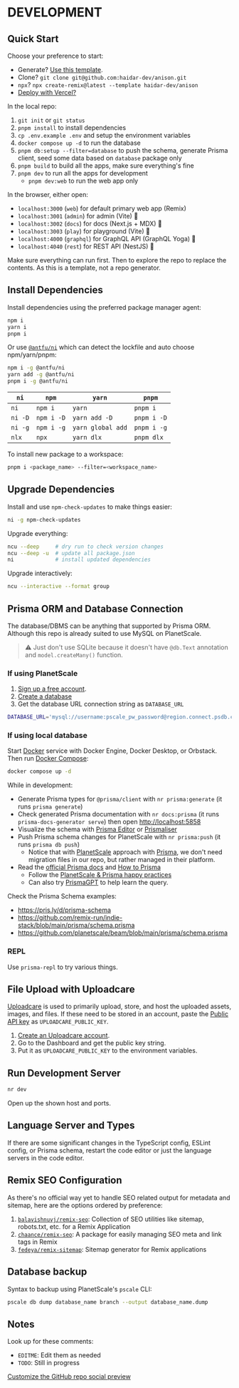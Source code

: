 # DEVELOPMENT

## Quick Start

Choose your preference to start:

- Generate? [Use this template](https://github.com/haidar-dev/anison-dev/generate).
- Clone? `git clone git@github.com:haidar-dev/anison.git`
- `npx`? `npx create-remix@latest --template haidar-dev/anison`
- [Deploy with Vercel?](https://vercel.com)

In the local repo:

1. `git init` or `git status`
2. `pnpm install` to install dependencies
3. `cp .env.example .env` and setup the environment variables
4. `docker compose up -d` to run the database
5. `pnpm db:setup --filter=database` to push the schema, generate Prisma client, seed some data based on `database` package only
6. `pnpm build` to build all the apps, make sure everything's fine
7. `pnpm dev` to run all the apps for development
   - `pnpm dev:web` to run the web app only

In the browser, either open:

- `localhost:3000` (`web`) for default primary web app (Remix)
- `localhost:3001` (`admin`) for admin (Vite) 🚧
- `localhost:3002` (`docs`) for docs (Next.js + MDX) 🚧
- `localhost:3003` (`play`) for playground (Vite) 🚧
- `localhost:4000` (`graphql`) for GraphQL API (GraphQL Yoga) 🚧
- `localhost:4040` (`rest`) for REST API (NestJS) 🚧

Make sure everything can run first. Then to explore the repo to replace the contents. As this is a template, not a repo generator.

## Install Dependencies

Install dependencies using the preferred package manager agent:

```sh
npm i
yarn i
pnpm i
```

Or use [`@antfu/ni`](https://github.com/antfu/ni) which can detect the lockfile and auto choose npm/yarn/pnpm:

```sh
npm i -g @antfu/ni
yarn add -g @antfu/ni
pnpm i -g @antfu/ni
```

| `ni`    | `npm`      | `yarn`            | `pnpm`      |
| ------- | ---------- | ----------------- | ----------- |
| `ni`    | `npm i`    | `yarn`            | `pnpm i`    |
| `ni -D` | `npm i -D` | `yarn add -D`     | `pnpm i -D` |
| `ni -g` | `npm i -g` | `yarn global add` | `pnpm i -g` |
| `nlx`   | `npx`      | `yarn dlx`        | `pnpm dlx`  |

To install new package to a workspace:

```sh
pnpm i <package_name> --filter=<workspace_name>
```

## Upgrade Dependencies

Install and use `npm-check-updates` to make things easier:

```sh
ni -g npm-check-updates
```

Upgrade everything:

```sh
ncu --deep     # dry run to check version changes
ncu --deep -u  # update all package.json
ni             # install updated dependencies
```

Upgrade interactively:

```sh
ncu --interactive --format group
```

## Prisma ORM and Database Connection

The database/DBMS can be anything that supported by Prisma ORM. Although this repo is already suited to use MySQL on PlanetScale.

> ⚠️ Just don't use SQLite because it doesn't have `@db.Text` annotation and `model.createMany()` function.

### If using PlanetScale

1. [Sign up a free account](https://auth.planetscale.com/sign-up).
2. [Create a database](https://planetscale.com/docs)
3. Get the database URL connection string as `DATABASE_URL`

```sh
DATABASE_URL='mysql://username:pscale_pw_password@region.connect.psdb.cloud/name?sslaccept=strict'
```

### If using local database

Start [Docker](https://docker.com) service with Docker Engine, Docker Desktop, or Orbstack. Then run [Docker Compose](../docker-compose.yml):

```sh
docker compose up -d
```

While in development:

- Generate Prisma types for `@prisma/client` with `nr prisma:generate` (it runs `prisma generate`)
- Check generated Prisma documentation with `nr docs:prisma` (it runs `prisma-docs-generator serve`) then open <http://localhost:5858>
- Visualize the schema with [Prisma Editor](https://github.com/mohammed-bahumaish/prisma-editor) or [Prismaliser](https://prismaliser.app)
- Push Prisma schema changes for PlanetScale with `nr prisma:push` (it runs `prisma db push`)
  - Notice that with [PlanetScale](https://planetscale.com/docs/tutorials/prisma-quickstart) approach with [Prisma](https://prisma.io/docs/guides/database/using-prisma-with-planetscale), we don't need migration files in our repo, but rather managed in their platform.
- Read the [official Prisma docs](https://prisma.io/docs) and [How to Prisma](https://howtoprisma.com)
  - Follow the [PlanetScale & Prisma happy practices](https://planetscale.com/docs/prisma/prisma-best-practices)
  - Can also try [PrismaGPT](https://gpt.howtoprisma.com) to help learn the query.

Check the Prisma Schema examples:

- <https://pris.ly/d/prisma-schema>
- <https://github.com/remix-run/indie-stack/blob/main/prisma/schema.prisma>
- <https://github.com/planetscale/beam/blob/main/prisma/schema.prisma>

### REPL

Use `prisma-repl` to try various things.

## File Upload with Uploadcare

[Uploadcare](https://uploadcare.com) is used to primarily upload, store, and host the uploaded assets, images, and files. If these need to be stored in an account, paste the [Public API key](https://uploadcare.com/docs/start/settings/#keys-public) as `UPLOADCARE_PUBLIC_KEY`.

1. [Create an Uploadcare account](https://uploadcare.com).
2. Go to the Dashboard and get the public key string.
3. Put it as `UPLOADCARE_PUBLIC_KEY` to the environment variables.

## Run Development Server

```sh
nr dev
```

Open up the shown host and ports.

## Language Server and Types

If there are some significant changes in the TypeScript config, ESLint config, or Prisma schema, restart the code editor or just the language servers in the code editor.

## Remix SEO Configuration

As there's no official way yet to handle SEO related output for metadata and sitemap, here are the options ordered by preference:

1. [`balavishnuvj/remix-seo`](https://github.com/balavishnuvj/remix-seo): Collection of SEO utilities like sitemap, robots.txt, etc. for a Remix Application
2. [`chaance/remix-seo`](https://github.com/chaance/remix-seo): A package for easily managing SEO meta and link tags in Remix
3. [`fedeya/remix-sitemap`](https://github.com/fedeya/remix-sitemap): Sitemap generator for Remix applications

## Database backup

Syntax to backup using PlanetScale's `pscale` CLI:

```sh
pscale db dump database_name branch --output database_name.dump
```

## Notes

Look up for these comments:

- `EDITME`: Edit them as needed
- `TODO`: Still in progress

[Customize the GitHub repo social preview](https://docs.github.com/en/repositories/managing-your-repositorys-settings-and-features/customizing-your-repository/customizing-your-repositorys-social-media-preview)
